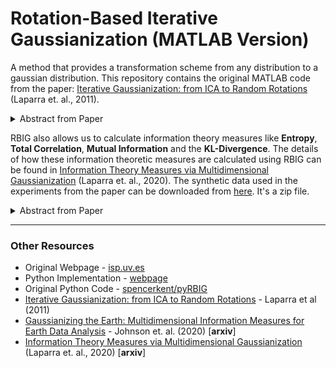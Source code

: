 # Rotation-Based Iterative Gaussianization (MATLAB Version)


A method that provides a transformation scheme from any distribution to a gaussian distribution. This repository contains the original MATLAB code from the paper: [Iterative Gaussianization: from ICA to Random Rotations](https://arxiv.org/abs/1602.00229) (Laparra et. al., 2011).

<details>
<summary>Abstract from Paper</summary>

> Most signal processing problems involve the challenging task of multidimensional probability density function (PDF) estimation. In this work, we propose a solution to this problem by using a family of Rotation-based Iterative Gaussianization (RBIG) transforms. The general framework consists of the sequential application of a univariate marginal Gaussianization transform followed by an orthonormal transform. The proposed procedure looks for differentiable transforms to a known PDF so that the unknown PDF can be estimated at any point of the original domain. In particular, we aim at a zero mean unit covariance Gaussian for convenience. RBIG is formally similar to classical iterative Projection Pursuit (PP) algorithms. However, we show that, unlike in PP methods, the particular class of rotations used has no special qualitative relevance in this context, since looking for interestingness is not a critical issue for PDF estimation. The key difference is that our approach focuses on the univariate part (marginal Gaussianization) of the problem rather than on the multivariate part (rotation). This difference implies that one may select the most convenient rotation suited to each practical application. The differentiability, invertibility and convergence of RBIG are theoretically and experimentally analyzed. Relation to other methods, such as Radial Gaussianization (RG), one-class support vector domain description (SVDD), and deep neural networks (DNN) is also pointed out. The practical performance of RBIG is successfully illustrated in a number of multidimensional problems such as image synthesis, classification, denoising, and multi-information estimation.

</details>

RBIG also allows us to calculate information theory measures like **Entropy**, **Total Correlation**, **Mutual Information** and the **KL-Divergence**. The details of how these information theoretic measures are calculated using RBIG can be found in [Information Theory Measures via Multidimensional Gaussianization](https://arxiv.org/abs/2010.03807) (Laparra et. al., 2020). The synthetic data used in the experiments from the paper can be downloaded from [here](https://github.com/IPL-UV/rbig_matlab/blob/master/RBIG4IT_experiments_syntehtic_data.zip). It's a zip file.

<details>
<summary>Abstract from Paper</summary>

> Information theory is an outstanding framework to measure uncertainty, dependence and relevance in data and systems. It has several desirable properties for real world applications: it naturally deals with multivariate data, it can handle heterogeneous data types, and the measures can be interpreted in physical units. However, it has not been adopted by a wider audience because obtaining information from multidimensional data is a challenging problem due to the curse of dimensionality. Here we propose an indirect way of computing information based on a multivariate Gaussianization transform. Our proposal mitigates the difficulty of multivariate density estimation by reducing it to a composition of tractable (marginal) operations and simple linear transformations, which can be interpreted as a particular deep neural network. We introduce specific Gaussianization-based methodologies to estimate total correlation, entropy, mutual information and Kullback-Leibler divergence. We compare them to recent estimators showing the accuracy on synthetic data generated from different multivariate distributions. We made the tools and datasets publicly available to provide a test-bed to analyze future methodologies. Results show that our proposal is superior to previous estimators particularly in high-dimensional scenarios; and that it leads to interesting insights in neuroscience, geoscience, computer vision, and machine learning.

</details>

---

### Other Resources

* Original Webpage - [isp.uv.es](http://isp.uv.es/rbig.html)
* Python Implementation - [webpage](https://github.com/ipl-uv/rbig)
* Original Python Code - [spencerkent/pyRBIG](https://github.com/spencerkent/pyRBIG)
* [Iterative Gaussianization: from ICA to Random Rotations](https://arxiv.org/abs/1602.00229) - Laparra et al (2011)
* [Gaussianizing the Earth: Multidimensional Information Measures for Earth Data Analysis](https://arxiv.org/abs/2010.06476) - Johnson et. al. (2020) [**arxiv**]
* [Information Theory Measures via Multidimensional Gaussianization](https://arxiv.org/abs/2010.03807) (Laparra et. al., 2020) [**arxiv**]
